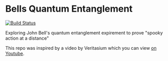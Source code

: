 # Bells Quantum Entanglement

[![Build Status](https://travis-ci.org/Victory/bells-quantum-entanglement.svg?branch=master)](https://travis-ci.org/Victory/bells-quantum-entanglement)


Exploring John Bell's quantum entanglement expirement to prove "spooky
action at a distance"

This repo was inspired by a video by Veritasium which you can view [on Youtube](https://www.youtube.com/watch?v=ZuvK-od647c).